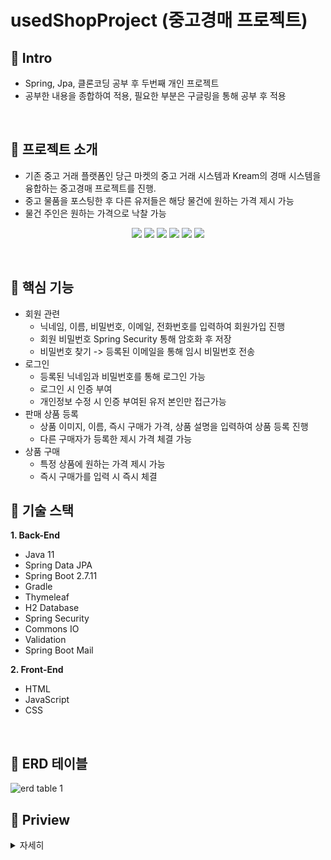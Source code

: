 # usedShopProject (중고경매 프로젝트)

## 🍳 Intro
- Spring, Jpa, 클론코딩 공부 후 두번째 개인 프로젝트
- 공부한 내용을 종합하여 적용, 필요한 부분은 구글링을 통해 공부 후 적용
<br/>

## 🍳 프로젝트 소개
- 기존 중고 거래 플랫폼인 당근 마켓의 중고 거래 시스템과 Kream의 경매 시스템을 융합하는 중고경매 프로젝트를 진행.
- 중고 물품을 포스팅한 후 다른 유저들은 해당 물건에 원하는 가격 제시 가능
- 물건 주인은 원하는 가격으로 낙찰 가능

  
<p align="center">
<img src="https://img.shields.io/badge/JAVA-v11-blue">
<img src="https://img.shields.io/badge/Spring_Boot-v2.7.11-green?logo=springboot">
<img src="https://img.shields.io/badge/Spring_Data_JPA-green">
<img src="https://img.shields.io/badge/Spring_Security-green?logo=springsecurity">
<img src="https://img.shields.io/badge/Thymeleaf-005F0F?logo=thymeleaf">
<img src="https://img.shields.io/badge/Gradle-02303A?logo=gradle">
</p>
<br/>


## 🍳 핵심 기능
- 회원 관련
  - 닉네임, 이름, 비밀번호, 이메일, 전화번호를 입력하여 회원가입 진행
  - 회원 비밀번호 Spring Security 통해 암호화 후 저장
  - 비밀번호 찾기 -> 등록된 이메일을 통해 임시 비밀번호 전송
- 로그인
  - 등록된 닉네임과 비밀번호를 통해 로그인 가능
  - 로그인 시 인증 부여
  - 개인정보 수정 시 인증 부여된 유저 본인만 접근가능
- 판매 상품 등록
  - 상품 이미지, 이름, 즉시 구매가 가격, 상품 설명을 입력하여 상품 등록 진행
  - 다른 구매자가 등록한 제시 가격 체결 가능
- 상품 구매
  - 특정 상품에 원하는 가격 제시 가능
  - 즉시 구매가를 입력 시 즉시 체결

## 🍳 기술 스택
**1. Back-End**

- Java 11
- Spring Data JPA
- Spring Boot 2.7.11
- Gradle
- Thymeleaf
- H2 Database
- Spring Security
- Commons IO
- Validation
- Spring Boot Mail

**2. Front-End**
- HTML
- JavaScript
- CSS
<br/>

## 🍳 ERD 테이블
![erd table 1](https://github.com/Lanvizu/usedShopProject/assets/121706341/8e144c70-042b-474b-9676-c312107a594b)

## 🍳 Priview

<details>
    <summary>자세히</summary>
    🍳 회원가입
    <p align="center">
    <img src="https://user-images.githubusercontent.com/121706341/269230037-c6e8d2ee-f4be-416f-a2b2-bb74b5e72ddb.gif">
    </p>
    🍳 로그인
    <p align="center">
    <img src="https://user-images.githubusercontent.com/121706341/269232381-77a54b8c-9818-4325-abd6-8f471b110fe3.gif">
    </p>
</details>

